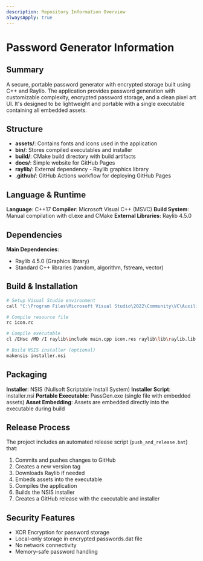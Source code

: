 ```yaml
---
description: Repository Information Overview
alwaysApply: true
---
```


# Password Generator Information

## Summary
A secure, portable password generator with encrypted storage built using C++ and Raylib. The application provides password generation with customizable complexity, encrypted password storage, and a clean pixel art UI. It's designed to be lightweight and portable with a single executable containing all embedded assets.

## Structure
- **assets/**: Contains fonts and icons used in the application
- **bin/**: Stores compiled executables and installer
- **build/**: CMake build directory with build artifacts
- **docs/**: Simple website for GitHub Pages
- **raylib/**: External dependency - Raylib graphics library
- **.github/**: GitHub Actions workflow for deploying GitHub Pages

## Language & Runtime
**Language**: C++17
**Compiler**: Microsoft Visual C++ (MSVC)
**Build System**: Manual compilation with cl.exe and CMake
**External Libraries**: Raylib 4.5.0

## Dependencies
**Main Dependencies**:
- Raylib 4.5.0 (Graphics library)
- Standard C++ libraries (random, algorithm, fstream, vector)

## Build & Installation
```bash
# Setup Visual Studio environment
call "C:\Program Files\Microsoft Visual Studio\2022\Community\VC\Auxiliary\Build\vcvars64.bat"

# Compile resource file
rc icon.rc

# Compile executable
cl /EHsc /MD /I raylib\include main.cpp icon.res raylib\lib\raylib.lib user32.lib gdi32.lib winmm.lib shell32.lib msvcrt.lib /Fe:PassGen.exe /link /SUBSYSTEM:WINDOWS /ENTRY:mainCRTStartup

# Build NSIS installer (optional)
makensis installer.nsi
```

## Packaging
**Installer**: NSIS (Nullsoft Scriptable Install System)
**Installer Script**: installer.nsi
**Portable Executable**: PassGen.exe (single file with embedded assets)
**Asset Embedding**: Assets are embedded directly into the executable during build

## Release Process
The project includes an automated release script (`push_and_release.bat`) that:
1. Commits and pushes changes to GitHub
2. Creates a new version tag
3. Downloads Raylib if needed
4. Embeds assets into the executable
5. Compiles the application
6. Builds the NSIS installer
7. Creates a GitHub release with the executable and installer

## Security Features
- XOR Encryption for password storage
- Local-only storage in encrypted passwords.dat file
- No network connectivity
- Memory-safe password handling